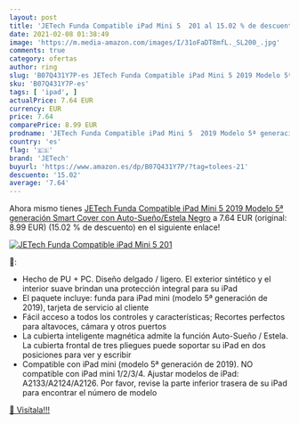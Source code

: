 ```yaml
---
layout: post
title: 'JETech Funda Compatible iPad Mini 5  201 al 15.02 % de descuento'
date: 2021-02-08 01:38:49
image: 'https://m.media-amazon.com/images/I/31oFaDT8mfL._SL200_.jpg'
comments: true
category: ofertas
author: ring
slug: 'B07Q431Y7P-es JETech Funda Compatible iPad Mini 5 2019 Modelo 5ª...'
sku: 'B07Q431Y7P-es'
tags: [ 'ipad', ]
actualPrice: 7.64 EUR
currency: EUR
price: 7.64
comparePrice: 8.99 EUR
prodname: 'JETech Funda Compatible iPad Mini 5  2019 Modelo 5ª generación   Smart Cover con Auto-Sueño/Estela  Negro'
country: 'es'
flag: '🇪🇸'
brand: 'JETech'
buyurl: 'https://www.amazon.es/dp/B07Q431Y7P/?tag=tolees-21'
descuento: '15.02'
average: '7.64'
---
```


Ahora mismo tienes [JETech Funda Compatible iPad Mini 5  2019 Modelo 5ª generación   Smart Cover con Auto-Sueño/Estela  Negro](https://www.amazon.es/dp/B07Q431Y7P/?tag=tolees-21) a 7.64 EUR (original: 8.99 EUR) (15.02 %  de descuento) en el siguiente enlace!

[![JETech Funda Compatible iPad Mini 5  201](https://m.media-amazon.com/images/I/31oFaDT8mfL._SL200_.jpg)](https://www.amazon.es/dp/B07Q431Y7P/?tag=tolees-21)

🔎:

- Hecho de PU + PC. Diseño delgado / ligero. El exterior sintético y el interior suave brindan una protección integral para su iPad
- El paquete incluye: funda para iPad mini (modelo 5ª generación de 2019), tarjeta de servicio al cliente
- Fácil acceso a todos los controles y características; Recortes perfectos para altavoces, cámara y otros puertos
- La cubierta inteligente magnética admite la función Auto-Sueño / Estela. La cubierta frontal de tres pliegues puede soportar su iPad en dos posiciones para ver y escribir
- Compatible con iPad mini (modelo 5ª generación de 2019). NO compatible con iPad mini 1/2/3/4. Ajustar modelos de iPad: A2133/A2124/A2126. Por favor, revise la parte inferior trasera de su iPad para encontrar el número de modelo

[🛒 Visítala!!!](https://www.amazon.es/dp/B07Q431Y7P/?tag=tolees-21)
